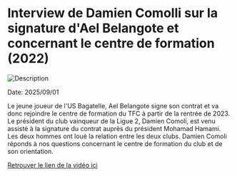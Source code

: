 # Interview de Damien Comolli sur la signature d'Ael Belangote et concernant le centre de formation (2022)

![Description](images/3f550.jpg)

Date: 2025/09/01

Le jeune joueur de l'US Bagatelle, Ael Belangote signe son contrat et va donc rejoindre le centre de formation du TFC à partir de la rentrée de 2023. Le président du club vainqueur de la Ligue 2, Damien Comoli, est venu assisté à la signature du contrat auprès du président Mohamad Hamami. Les deux hommes ont loué la relation entre les deux clubs. Damien Comoli réponds à nos questions concernant le centre de formation du club et de son orientation.

[Retrouver le lien de la vidéo ici](https://www.youtube.com/watch?v=cPoL5tjIeRc&t=24s)
